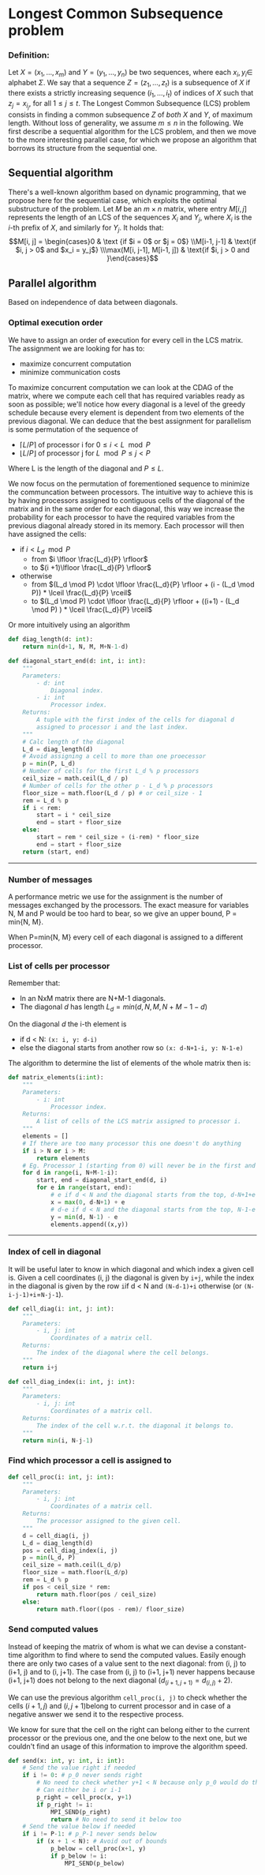 # Longest Common Subsequence problem

### Definition:
Let $X = (x_1, \ldots, x_m)$ and $Y = (y_1, \ldots, y_n)$ be two sequences, where each $x_i, y_i \in$ alphabet $\Sigma$. We say that a sequence $Z = (z_1, \ldots, z_t)$ is a subsequence of $X$ if there exists a strictly increasing sequence $(i_1, \ldots, i_t)$ of indices of $X$ such that $z_j = x_{i_j}$, for all $1 \le j \le t$. The Longest Common Subsequence (LCS) problem consists in finding a common subsequence $Z$ of *both* $X$ and $Y$, of maximum length.
Without loss of generality, we assume $m \le n$ in the following. We first describe a sequential algorithm for the LCS problem, and then we move to the more interesting parallel case, for which we propose an algorithm that borrows its structure from the sequential one.
## Sequential algorithm
There's a well-known algorithm based on dynamic programming, that we propose here for the sequential case, which exploits the optimal substructure of the problem. Let $M$ be an $m \times n$ matrix, where entry $M[i, j]$ represents the length of an LCS of the sequences $X_i$ and $Y_j$, where $X_i$ is the $i$-th prefix of $X$, and similarly for $Y_j$. It holds that: $$M[i, j] = \begin{cases}0 & \text
{if $i = 0$ or $j = 0$}  \\M[i-1, j-1] & \text{if $i, j > 0$ and $x_i = y_j$} \\\max(M[i, j-1], M[i-1, j])  & \text{if $i, j > 0 and }\end{cases}$$

## Parallel algorithm

Based on independence of data between diagonals.

### Optimal execution order

We have to assign an order of execution for every cell in the LCS matrix. The assignment we are looking for has to:
- maximize concurrent computation
- minimize communication costs

To maximize concurrent computation we can look at the CDAG of the matrix, where we compute each cell that has required variables ready as soon as possible; we'll notice how every diagonal is a level of the greedy schedule because every element is dependent from two elements of the previous diagonal. We can deduce that the best assignment for parallelism is some permutation of the sequence of

- $\lceil L/P \rceil$ of processor i for  $0 \leq i < L \mod P$
- $\lfloor L/P \rfloor$ of processor j for $L \mod P \leq j < P$

Where L is the length of the diagonal and $P \leq L$.

We now focus on the permutation of forementioned sequence to minimize the communcation between processors. The intuitive way to achieve this is by having processors assigned to contiguous cells of the diagonal of the matrix and in the same order for each diagonal, this way we increase the probability for each processor to have the required variables from the previous diagonal already stored in its memory. Each processor will then have assigned the cells:
- if $i < L_d \mod P$
	- from $i \lfloor \frac{L_d}{P} \rfloor$
	- to $(i +1)\lfloor \frac{L_d}{P} \rfloor$
- otherwise
	- from $(L_d \mod P) \cdot \lfloor \frac{L_d}{P} \rfloor + (i - (L_d \mod P)) * \lceil \frac{L_d}{P} \rceil$
	- to $(L_d \mod P) \cdot \lfloor \frac{L_d}{P} \rfloor + ((i+1) - (L_d \mod P) ) * \lceil \frac{L_d}{P} \rceil$

Or more intuitively using an algorithm

```py
def diag_length(d: int):
	return min(d+1, N, M, M+N-1-d)

def diagonal_start_end(d: int, i: int):
	"""
	Parameters:
		- d: int
			Diagonal index.
		- i: int
			Processor index.
	Returns:
		A tuple with the first index of the cells for diagonal d
		assigned to processor i and the last index.
    """
    # Calc length of the diagonal
	L_d = diag_length(d)
	# Avoid assigning a cell to more than one proecessor
	p = min(P, L_d)
	# Number of cells for the first L_d % p processors
	ceil_size = math.ceil(L_d / p)
	# Number of cells for the other p - L_d % p processors
	floor_size = math.floor(L_d / p) # or ceil_size - 1
	rem = L_d % p
	if i < rem:
		start = i * ceil_size 
		end = start + floor_size 
	else:
		start = rem * ceil_size + (i-rem) * floor_size 
		end = start + floor_size
	return (start, end)
```
---
### Number of messages

A performance metric we use for the assignment is the number of messages exchanged by the processors. The exact measure for variables N, M and P would be too hard to bear, so we give an upper bound, P = min{N, M}.

When P=min{N, M} every cell of each diagonal is assigned to a different processor.


### List of cells per processor

Remember that:
- In an NxM matrix there are N+M-1 diagonals.
- The diagonal $d$ has length $L_d = min(d, N, M, N+M-1-d)$

On the diagonal $d$ the i-th element is 
- if d < N: `(x: i, y: d-i)`
- else the diagonal starts from another row so `(x: d-N+1-i, y: N-1-e)`

The algorithm to determine the list of elements of the whole matrix then is:
```py
def matrix_elements(i:int):
	"""
	Parameters:
		- i: int
			Processor index.
	Returns:
		A list of cells of the LCS matrix assigned to processor i.
	"""
	elements = []
	# If there are too many processor this one doesn't do anything
	if i > N or i > M:
		return elements
	# Eg. Processor 1 (starting from 0) will never be in the first and last diagonal
	for d in range(i, N+M-1-i):
		start, end = diagonal_start_end(d, i)
		for e in range(start, end):
			# e if d < N and the diagonal starts from the top, d-N+1+e otherwise
			x = max(0, d-N+1) + e
			# d-e if d < N and the diagonal starts from the top, N-1-e otherwise
			y = min(d, N-1) - e
			elements.append((x,y))
```
---
### Index of cell in diagonal

It will be useful later to know in which diagonal and which index a given cell is.
Given a cell coordinates (i, j) the diagonal is given by `i+j`, while the index in the diagonal is given by the row `i`if  d < N and `(N-d-1)+i` otherwise (or `(N-i-j-1)+i`=`N-j-1`).

```py
def cell_diag(i: int, j: int):
	"""
	Parameters:
		- i, j: int
			Coordinates of a matrix cell.
	Returns:
		The index of the diagonal where the cell belongs.
	"""
	return i+j

def cell_diag_index(i: int, j: int):
	"""
	Parameters:
		- i, j: int
			Coordinates of a matrix cell.
	Returns:
		The index of the cell w.r.t. the diagonal it belongs to.
	"""
	return min(i, N-j-1)
```

### Find which processor a cell is assigned to

```py
def cell_proc(i: int, j: int):
	"""
	Parameters:
		- i, j: int
			Coordinates of a matrix cell.
	Returns:
		The processor assigned to the given cell.
	"""
	d = cell_diag(i, j)
	L_d = diag_length(d)
	pos = cell_diag_index(i, j)
	p = min(L_d, P)
	ceil_size = math.ceil(L_d/p)
	floor_size = math.floor(L_d/p)
	rem = L_d % p
	if pos < ceil_size * rem:
		return math.floor(pos / ceil_size)
	else:
		return math.floor((pos - rem)/ floor_size)
```

### Send computed values

Instead of keeping the matrix of whom is what we can devise a constant-time algorithm to find where to send the computed values. Easily enough there are only two cases of a value sent to the next diagonal: from (i, j) to (i+1, j) and to (i, j+1). The case from (i, j) to (i+1, j+1) never happens because (i+1, j+1) does not belong to the next diagonal $(d_{(i+1, j+1)}=d_{(i,j)}+2)$.

We can use the previous algorithm `cell_proc(i, j)` to check whether the cells $(i+1, j)$ and $(i, j+1)$belong to current processor and in case of a negative answer we send it to the respective process.

We know for sure that the cell on the right can belong either to the current processor or the previous one, and the one below to the next one, but we couldn't find an usage of this information to improve the algorithm speed.

```py
def send(x: int, y: int, i: int):
	# Send the value right if needed
	if i != 0: # p_0 never sends right
		# No need to check whether y+1 < N because only p_0 would do that
		# Can either be i or i-1
		p_right = cell_proc(x, y+1)
		if p_right != i:
			MPI_SEND(p_right)
			return # No need to send it below too
	# Send the value below if needed
	if i != P-1: # p_P-1 never sends below
		if (x + 1 < N): # Avoid out of bounds
			p_below = cell_proc(x+1, y)
			if p_below != i:
				MPI_SEND(p_below)
```
<!--stackedit_data:
eyJoaXN0b3J5IjpbNjEwNDQ5OTA3LDEwMzIyMDY0MTIsLTExOT
kyNTQ0NjksLTMzNDU5OTAwOV19
-->